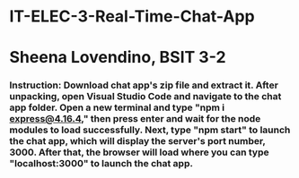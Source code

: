# IT-ELEC-3-Real-Time-Chat-App
# Sheena Lovendino, BSIT 3-2

### Instruction: Download chat app's zip file and extract it. After unpacking, open Visual Studio Code and navigate to the chat app folder. Open a new terminal and type "npm i express@4.16.4," then press enter and wait for the node modules to load successfully. Next, type "npm start" to launch the chat app, which will display the server's port number, 3000. After that, the browser will load where you can type "localhost:3000" to launch the chat app.
